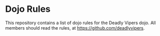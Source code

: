 Dojo Rules
==========

This repository contains a list of dojo rules for the Deadly Vipers dojo.
All members should read the rules, at https://github.com/deadlyvipers.

